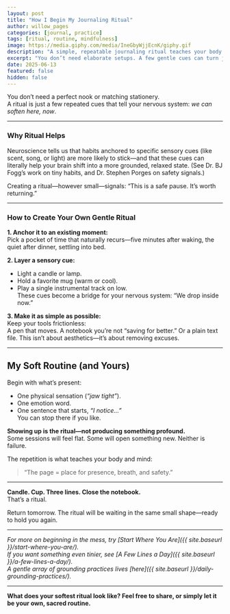 ```yaml
---
layout: post
title: "How I Begin My Journaling Ritual"
author: willow_pages
categories: [journal, practice]
tags: [ritual, routine, mindfulness]
image: https://media.giphy.com/media/IneGbyWjjEcnK/giphy.gif
description: "A simple, repeatable journaling ritual teaches your body this is a safe pause—so you actually return to the page."
excerpt: "You don’t need elaborate setups. A few gentle cues can turn journaling from a task into a calming personal ritual you come back to."
date: 2025-06-13
featured: false
hidden: false
---
```


You don’t need a perfect nook or matching stationery.  
A ritual is just a few repeated cues that tell your nervous system: *we can soften here, now*.

---

### Why Ritual Helps

Neuroscience tells us that habits anchored to specific sensory cues (like scent, song, or light) are more likely to stick—and that these cues can literally help your brain shift into a more grounded, relaxed state. (See Dr. BJ Fogg’s work on tiny habits, and Dr. Stephen Porges on safety signals.)

Creating a ritual—however small—signals: “This is a safe pause. It’s worth returning.”

---

### How to Create Your Own Gentle Ritual

**1. Anchor it to an existing moment:**  
Pick a pocket of time that naturally recurs—five minutes after waking, the quiet after dinner, settling into bed.

**2. Layer a sensory cue:**  
- Light a candle or lamp.  
- Hold a favorite mug (warm or cool).  
- Play a single instrumental track on low.  
These cues become a bridge for your nervous system: “We drop inside now.”

**3. Make it as simple as possible:**  
Keep your tools frictionless:  
A pen that moves. A notebook you’re not “saving for better.” Or a plain text file. This isn’t about aesthetics—it’s about removing excuses.

---

## My Soft Routine (and Yours)

Begin with what’s present:  
- One physical sensation (*“jaw tight”*).  
- One emotion word.  
- One sentence that starts, *“I notice…”*  
You can stop there if you like.

**Showing up is the ritual—not producing something profound.**  
Some sessions will feel flat. Some will open something new. Neither is failure.

The repetition is what teaches your body and mind:
> “The page = place for presence, breath, and safety.”

---

**Candle. Cup. Three lines. Close the notebook.**  
That’s a ritual.

Return tomorrow. The ritual will be waiting in the same small shape—ready to hold you again.

---

_For more on beginning in the mess, try [Start Where You Are]({{ site.baseurl }}/start-where-you-are/).  
If you want something even tinier, see [A Few Lines a Day]({{ site.baseurl }}/a-few-lines-a-day/).  
A gentle array of grounding practices lives [here]({{ site.baseurl }}/daily-grounding-practices/)._

---

**What does your softest ritual look like? Feel free to share, or simply let it be your own, sacred routine.**